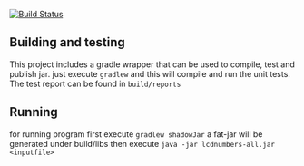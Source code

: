 [![Build Status](https://travis-ci.org/olvrflp/lcdnumbers.svg?branch=master)](https://travis-ci.org/olvrflp/lcdnumbers)

## Building and testing
This project includes a gradle wrapper that can be used to compile, test and publish jar.
just execute `gradlew` and this will compile and run the unit tests.
The test report can be found in `build/reports`

## Running
for running program first execute `gradlew shadowJar`
a fat-jar will be generated under build/libs
then execute `java -jar lcdnumbers-all.jar <inputfile>`
